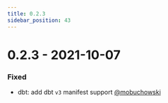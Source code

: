 ```yaml
---
title: 0.2.3
sidebar_position: 43
---
```


# 0.2.3 - 2021-10-07

### Fixed

* dbt: add dbt `v3` manifest support [@mobuchowski](https://github.com/mobuchowski)